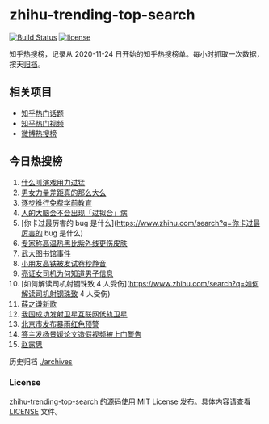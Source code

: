 # zhihu-trending-top-search

[![Build Status](https://github.com/justjavac/zhihu-trending-top-search/workflows/ci/badge.svg?branch=main)](https://github.com/justjavac/zhihu-trending-top-search/actions)
[![license](https://img.shields.io/github/license/justjavac/zhihu-trending-top-search)](https://github.com/justjavac/zhihu-trending-top-search/blob/main/LICENSE)

知乎热搜榜，记录从 2020-11-24
日开始的知乎热搜榜单。每小时抓取一次数据，按天[归档](./archives)。

## 相关项目

- [知乎热门话题](https://github.com/justjavac/zhihu-trending-hot-questions)
- [知乎热门视频](https://github.com/justjavac/zhihu-trending-hot-video)
- [微博热搜榜](https://github.com/justjavac/weibo-trending-hot-search)

## 今日热搜榜

<!-- BEGIN -->
<!-- 最后更新时间 Wed Aug 06 2025 23:21:17 GMT+0800 (China Standard Time) -->

1. [什么叫演戏用力过猛](https://www.zhihu.com/search?q=什么叫演戏用力过猛)
1. [男女力量差距真的那么大么](https://www.zhihu.com/search?q=男女力量差距真的那么大么)
1. [逐步推行免费学前教育](https://www.zhihu.com/search?q=逐步推行免费学前教育)
1. [人的大脑会不会出现「过拟合」病](https://www.zhihu.com/search?q=人的大脑会不会出现「过拟合」病)
1. [你卡过最厉害的 bug 是什么](https://www.zhihu.com/search?q=你卡过最厉害的 bug
   是什么)
1. [专家称高温热黑比紫外线更伤皮肤](https://www.zhihu.com/search?q=专家称高温热黑比紫外线更伤皮肤)
1. [武大图书馆事件](https://www.zhihu.com/search?q=武大图书馆事件)
1. [小朋友高铁被发试卷秒静音](https://www.zhihu.com/search?q=小朋友高铁被发试卷秒静音)
1. [亮证女司机为何知道男子信息](https://www.zhihu.com/search?q=亮证女司机为何知道男子信息)
1. [如何解读司机射钢珠致 4
   人受伤](https://www.zhihu.com/search?q=如何解读司机射钢珠致 4 人受伤)
1. [薛之谦新歌](https://www.zhihu.com/search?q=薛之谦新歌)
1. [我国成功发射卫星互联网低轨卫星](https://www.zhihu.com/search?q=我国成功发射卫星互联网低轨卫星)
1. [北京市发布暴雨红色预警](https://www.zhihu.com/search?q=北京市发布暴雨红色预警)
1. [答主发杨景媛论文造假视频被上门警告](https://www.zhihu.com/search?q=答主发杨景媛论文造假视频被上门警告)
1. [赵露思](https://www.zhihu.com/search?q=赵露思)

<!-- END -->

历史归档 [./archives](./archives)

### License

[zhihu-trending-top-search](https://github.com/justjavac/zhihu-trending-top-search)
的源码使用 MIT License 发布。具体内容请查看 [LICENSE](./LICENSE) 文件。
